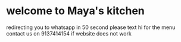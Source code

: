# welcome to Maya's kitchen 
redirecting you to whatsapp in 50 second please text hi for the menu contact us on 9137414154 if website does not work
